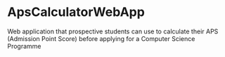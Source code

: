 # ApsCalculatorWebApp
 Web application that prospective students can use to calculate their APS (Admission Point Score) before applying for a Computer Science Programme
